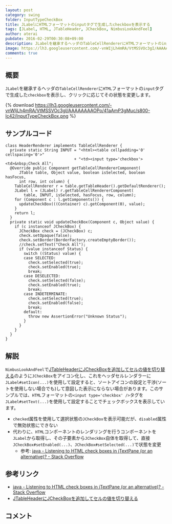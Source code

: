 ```yaml
---
layout: post
category: swing
folder: InputTypeCheckBox
title: JLabelにHTMLフォーマットのinputタグで生成したcheckboxを表示する
tags: [JLabel, HTML, JTableHeader, JCheckBox, NimbusLookAndFeel]
author: aterai
pubdate: 2016-02-29T00:30:08+09:00
description: JLabelを継承するヘッダのTableCellRendererにHTMLフォーマットのinputタグで生成したcheckboxを表示し、クリックに応じてその状態を変更します。
image: https://lh3.googleusercontent.com/-vnWIjLh4mRA/VtMSSVOc3gI/AAAAAAAAOPo/41aAmP3gMuc/s800-Ic42/InputTypeCheckBox.png
comments: true
---
```

## 概要
`JLabel`を継承するヘッダの`TableCellRenderer`に`HTML`フォーマットの`input`タグで生成した`checkbox`を表示し、クリックに応じてその状態を変更します。

{% download https://lh3.googleusercontent.com/-vnWIjLh4mRA/VtMSSVOc3gI/AAAAAAAAOPo/41aAmP3gMuc/s800-Ic42/InputTypeCheckBox.png %}

## サンプルコード
<pre class="prettyprint"><code>class HeaderRenderer implements TableCellRenderer {
  private static String INPUT = "&lt;html&gt;&lt;table cellpadding='0' cellspacing='0'&gt;"
                              + "&lt;td&gt;&lt;input type='checkbox'&gt;&lt;td&gt;&amp;nbsp;Check All";
  @Override public Component getTableCellRendererComponent(
      JTable table, Object value, boolean isSelected, boolean hasFocus,
      int row, int column) {
    TableCellRenderer r = table.getTableHeader().getDefaultRenderer();
    JLabel l = (JLabel) r.getTableCellRendererComponent(
        table, INPUT, isSelected, hasFocus, row, column);
    for (Component c : l.getComponents()) {
      updateCheckBox(((Container) c).getComponent(0), value);
    }
    return l;
  }
  private static void updateCheckBox(Component c, Object value) {
    if (c instanceof JCheckBox) {
      JCheckBox check = (JCheckBox) c;
      check.setOpaque(false);
      check.setBorder(BorderFactory.createEmptyBorder());
      //check.setText("Check All");
      if (value instanceof Status) {
        switch ((Status) value) {
        case SELECTED:
          check.setSelected(true);
          check.setEnabled(true);
          break;
        case DESELECTED:
          check.setSelected(false);
          check.setEnabled(true);
          break;
        case INDETERMINATE:
          check.setSelected(true);
          check.setEnabled(false);
          break;
        default:
          throw new AssertionError("Unknown Status");
        }
      }
    }
  }
}
</code></pre>

## 解説
`NimbusLookAndFeel`で[JTableHeaderにJCheckBoxを追加してセルの値を切り替える](http://ateraimemo.com/Swing/TableHeaderCheckBox.html)のように`JCheckBox`をアイコン化し、これをヘッダセルレンダラーに`JLabel#setIcon(...)`を使用して設定すると、ソートアイコンの設定と干渉(ソートを使用しない場合でも)して意図した表示にならない場合があります。このサンプルでは、`HTML`フォーマットの`<input type='checkbox' />`タグを`JLabel#setText(...)`を使用して設定することでチェックボックスを表示しています。

- `checked`属性を使用して選択状態の`JCheckBox`を表示可能だが、`disabled`属性で無効状態にできない
- 代わりに、`HTML`コンポーネントのレンダリングを行うコンポーネントを`JLabel`から取得し、その子要素から`JCheckBox`自体を取得して、直接`JCheckBox#setEnabled(...)`、`JCheckBox#setSelected(...)`で状態を変更
    - 参考: [java - Listening to HTML check boxes in jTextPane (or an alternative)? - Stack Overflow](http://stackoverflow.com/questions/7958378/listening-to-html-check-boxes-in-jtextpane-or-an-alternative)

<!-- dummy comment line for breaking list -->

## 参考リンク
- [java - Listening to HTML check boxes in jTextPane (or an alternative)? - Stack Overflow](http://stackoverflow.com/questions/7958378/listening-to-html-check-boxes-in-jtextpane-or-an-alternative)
- [JTableHeaderにJCheckBoxを追加してセルの値を切り替える](http://ateraimemo.com/Swing/TableHeaderCheckBox.html)

<!-- dummy comment line for breaking list -->

## コメント
